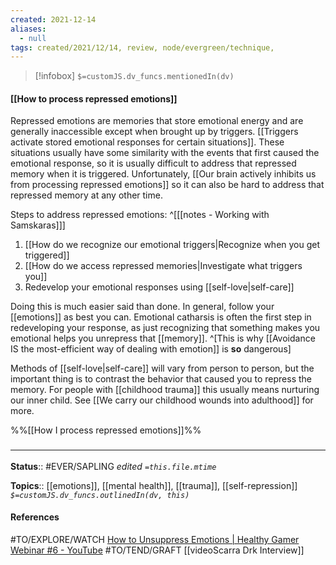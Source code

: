 ```yaml
---
created: 2021-12-14
aliases:
  - null
tags: created/2021/12/14, review, node/evergreen/technique,
---
```

> [!infobox]
`$=customJS.dv_funcs.mentionedIn(dv)`

#### [[How to process repressed emotions]] 

Repressed emotions are memories that store emotional energy and are generally inaccessible except when brought up by triggers.
[[Triggers activate stored emotional responses for certain situations]].
These situations usually have some similarity with the events that first caused the emotional response,
so it is usually difficult to address that repressed memory when it is triggered.
Unfortunately,
[[Our brain actively inhibits us from processing repressed emotions]] so it can also be hard to address that repressed memory at any other time.

Steps to address repressed emotions: ^[[[notes - Working with Samskaras]]]
1. [[How do we recognize our emotional triggers|Recognize when you get triggered]] 
2. [[How do we access repressed memories|Investigate what triggers you]]
3. Redevelop your emotional responses using [[self-love|self-care]]

Doing this is much easier said than done.
In general,
follow your [[emotions]] as best you can.
Emotional catharsis is often the first step in redeveloping your response, as just recognizing that something makes you emotional helps you unrepress that [[memory]].
^[This is why [[Avoidance IS the most-efficient way of dealing with emotion]] is **so** dangerous]

Methods of [[self-love|self-care]] will vary from person to person, but the important thing is to contrast the behavior that caused you to repress the memory.
For people with [[childhood trauma]] this usually means nurturing our inner child.
See [[We carry our childhood wounds into adulthood]] for more.

 %%[[How I process repressed emotions]]%%

### <hr class="footnote"/>

**Status**:: #EVER/SAPLING 
*edited `=this.file.mtime`*

**Topics**:: [[emotions]], [[mental health]], [[trauma]], [[self-repression]]
*`$=customJS.dv_funcs.outlinedIn(dv, this)`*

#### References

#TO/EXPLORE/WATCH [How to Unsuppress Emotions | Healthy Gamer Webinar #6 - YouTube](https://www.youtube.com/watch?v=70669ZJdmWg)
#TO/TEND/GRAFT [[videoScarra Drk Interview]]
